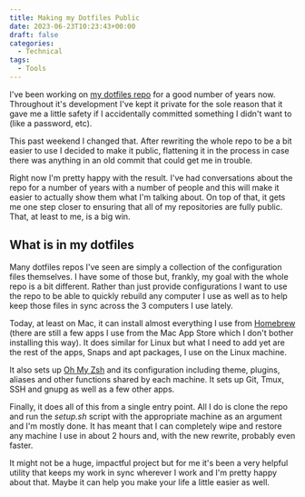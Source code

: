 ```yaml
---
title: Making my Dotfiles Public
date: 2023-06-23T10:23:43+00:00
draft: false
categories:
  - Technical
tags:
  - Tools
---
```


I've been working on [my dotfiles repo][1] for a good number of years now. Throughout it's development I've kept it private for the sole reason that it gave me a little safety if I accidentally committed something I didn't want to (like a password, etc).

This past weekend I changed that. After rewriting the whole repo to be a bit easier to use I decided to make it public, flattening it in the process in case there was anything in an old commit that could get me in trouble.

Right now I'm pretty happy with the result. I've had conversations about the repo for a number of years with a number of people and this will make it easier to actually show them what I'm talking about. On top of that, it gets me one step closer to ensuring that all of my repositories are fully public. That, at least to me, is a big win.

## What is in my dotfiles

Many dotfiles repos I've seen are simply a collection of the configuration files themselves. I have some of those but, frankly, my goal with the whole repo is a bit different. Rather than just provide configurations I want to use the repo to be able to quickly rebuild any computer I use as well as to help keep those files in sync across the 3 computers I use lately.

Today, at least on Mac, it can install almost everything I use from [Homebrew][2] (there are still a few apps I use from the Mac App Store which I don't bother installing this way). It does similar for Linux but what I need to add yet are the rest of the apps, Snaps and apt packages, I use on the Linux machine.

It also sets up [Oh My Zsh][3] and its configuration including theme, plugins, aliases and other functions shared by each machine. It sets up Git, Tmux, SSH and gnupg as well as a few other apps.

Finally, it does all of this from a single entry point. All I do is clone the repo and run the _setup.sh_ script with the appropriate machine as an argument and I'm mostly done. It has meant that I can completely wipe and restore any machine I use in about 2 hours and, with the new rewrite, probably even faster.

It might not be a huge, impactful project but for me it's been a very helpful utility that keeps my work in sync wherever I work and I'm pretty happy about that. Maybe it can help you make your life a little easier as well.

 [1]: https://github.com/chriswiegman/dotfiles
 [2]: https://brew.sh
 [3]: https://ohmyz.sh
